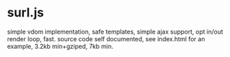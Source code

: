 # surl.js

simple vdom implementation, safe templates, simple ajax support, opt in/out render loop, fast.
source code self documented, see index.html for an example, 3.2kb min+gziped, 7kb min.